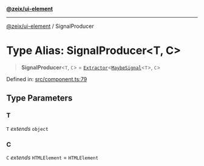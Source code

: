 [**@zeix/ui-element**](../README.md)

***

[@zeix/ui-element](../globals.md) / SignalProducer

# Type Alias: SignalProducer\<T, C\>

> **SignalProducer**\<`T`, `C`\> = [`Extractor`](Extractor.md)\<[`MaybeSignal`](MaybeSignal.md)\<`T`\>, `C`\>

Defined in: [src/component.ts:79](https://github.com/zeixcom/ui-element/blob/333374b65ccc17c36a30cb41ca66f6ca0a5c37d0/src/component.ts#L79)

## Type Parameters

### T

`T` *extends* `object`

### C

`C` *extends* `HTMLElement` = `HTMLElement`

